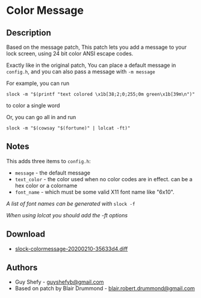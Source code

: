 Color Message
=============

Description
-----------
Based on the message patch, This patch lets you add a message to your lock screen, using 24 bit color ANSI escape codes.

Exactly like in the original patch, You can place a default message in `config.h`, and you can also pass a message with `-m message`

For example, you can run

	slock -m "$(printf "text colored \x1b[38;2;0;255;0m green\x1b[39m\n")"

to color a single word

Or, you can go all in and run

	slock -m "$(cowsay "$(fortune)" | lolcat -ft)"

Notes
-----
This adds three items to `config.h`:

* `message` - the default message
* `text_color` - the color used when no color codes are in effect. can be a hex color or a colorname
* `font_name` - which must be some valid X11 font name like "6x10".

*A list of font names can be generated with* `slock -f`

*When using lolcat you should add the -ft options*

Download
--------
* [slock-colormessage-20200210-35633d4.diff](slock-colormessage-20200210-35633d4.diff)


Authors
-------
* Guy Shefy - guyshefyb@gmail.com
* Based on patch by Blair Drummond - blair.robert.drummond@gmail.com
